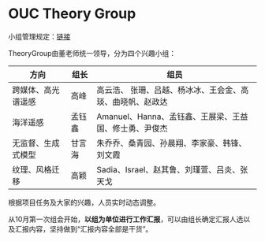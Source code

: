 
# OUC Theory Group 

小组管理规定：[链接](https://github.com/OUCTheoryGroup/TheoryGroup/blob/master/GroupRules.md)

TheoryGroup由董老师统一领导，分为四个兴趣小组：

|方向|组长|组员|  
|-|-|-|
|跨媒体、高光谱遥感|高峰 | 高云浩、 张珊、吕越、杨冰冰、王会金、高琰、曲晓帆、赵政达 |
|海洋遥感|孟钰鑫 | Amanuel、Hanna、孟钰鑫、王展梁、王益国、修士勇、尹俊杰|  
|无监督、生成式模型|甘言海 | 朱乔乔、桑青园、孙晨翔、李家豪、韩锋、刘文霞|
|纹理、风格迁移|高颖|Sadia、Israel、赵其鲁、刘瑾萱、吕炎、张天戈|


根据项目任务及大家的兴趣，人员实时动态调整。

从10月第一次组会开始，**以组为单位进行工作汇报**，可以由组长确定汇报人选以及汇报内容，坚持做到“汇报内容全部是干货”。




